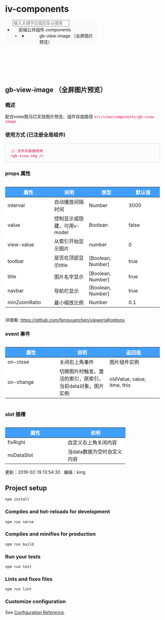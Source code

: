 # iv-components
<html>
<body class="">
  <div id="app">
    <div data-v-6a6d0623="" class="hello">
      <div data-v-a30ff500="" data-v-6a6d0623=""></div>
      <div data-v-e187e7b6="" data-v-6a6d0623="" class="hello">
        <div data-v-a30ff500="" data-v-e187e7b6=""></div>
        <section data-v-e187e7b6="" class="el-container">
          <aside data-v-e187e7b6="" class="el-aside el-aside" id="left-side" style="width: 300px;">
            <div data-v-0f2a87b2="" data-v-e187e7b6="" class="hello">
              <ul data-v-0f2a87b2="" role="menubar" class="el-menu" style="background-color: rgb(250, 250, 250);">
                <div data-v-0f2a87b2="" class="el-input">
                  <input autocomplete="off" placeholder="输入关键字后按回车以搜索" type="text" rows="2" validateevent="true"
                    class="el-input__inner">
                </div>
                <li data-v-0f2a87b2="" role="menuitem" aria-haspopup="true" class="el-submenu is-active is-opened"
                  aria-expanded="true">
                  <div class="el-submenu__title" style="padding-left: 20px; background-color: rgb(250, 250, 250);">前端公共组件
                    components<i class="el-submenu__icon-arrow el-icon-arrow-down"></i></div>
                  <ul role="menu" class="el-menu" style="background-color: rgb(250, 250, 250);" data-old-padding-top=""
                    data-old-padding-bottom="" data-old-overflow="">
                    <li data-v-0f2a87b2="" class="el-menu-item-group">
                      <div class="el-menu-item-group__title" style="padding-left: 40px;"></div>
                      <ul>
                        <li data-v-0f2a87b2="" role="menuitem" tabindex="-1" class="el-menu-item"
                          style="padding-left: 40px; background-color: rgb(250, 250, 250);">gb-view-image （全屏图片预览）</li>
                      </ul>
                    </li>
                  </ul>
                </li>
              </ul>
            </div>
          </aside>
          <section data-v-e187e7b6="" class="el-container right-side is-vertical" id="right-side">
            <header data-v-e187e7b6="" class="el-header" style="height: 60px;">
              <div data-v-e187e7b6="" class="header-left"><i data-v-e187e7b6="" id="header-left-btn"
                  class="el-icon-menu header-left-btn"></i></div>
              <div data-v-e187e7b6="" class="header-right">
              </div>
            </header>
            <main data-v-e187e7b6="" class="el-main page_content_main" id="page_content_main">
              <div data-v-e187e7b6="" class="doc-title-box"><span data-v-e187e7b6="" id="doc-title-span"
                  class="dn"></span>
                <h2 data-v-e187e7b6="" id="doc-title">gb-view-image （全屏图片预览）</h2>
              </div>
              <div data-v-e5df71aa="" data-v-e187e7b6="" id="editor-md"
                class="main-editor markdown-body editormd-html-preview">
                <link data-v-e5df71aa="" href="static/editor.md/css/editormd.min.css" rel="stylesheet">
                <h3 id="h3-u6982u8FF0"><a name="概述" class="reference-link"></a><span
                    class="header-link octicon octicon-link"></span>概述</h3>
                <p>配合iview跑马灯实现图片预览，组件存放路径 <code
                    style="color: rgb(221, 17, 68);">src/view/components/gb-view-image</code></p>
                <h3 id="h3--"><a name="使用方式 (已注册全局组件)" class="reference-link"></a><span
                    class="header-link octicon octicon-link"></span>使用方式 (已注册全局组件)</h3>
                <pre class="prettyprint linenums prettyprinted"
                  style="padding-left: 5px; background-color: rgb(252, 252, 252); border: 1px solid rgb(225, 225, 232);"><ol class="linenums" style="padding-left: 5px;"><li class="L0" style="list-style-type: none; background-color: rgb(252, 252, 252);"><code style="color: rgb(221, 17, 68);"><span class="pln"> </span><span class="com">// 文件内直接使用</span></code></li><li class="L1" style="list-style-type: none; background-color: rgb(252, 252, 252);"><code style="color: rgb(221, 17, 68);"><span class="pln"> </span><span class="pun">&lt;</span><span class="pln">gb</span><span class="pun">-</span><span class="pln">view</span><span class="pun">-</span><span class="pln">img </span><span class="pun">/&gt;</span></code></li></ol></pre>
                <h3 id="h3-props-"><a name="props 属性" class="reference-link"></a><span
                    class="header-link octicon octicon-link"></span>props 属性</h3>
                <div style="width: 100%;overflow-x: auto;">
                  <table>
                    <thead>
                      <tr style="background-color: rgb(64, 158, 255); color: rgb(255, 255, 255);">
                        <th style="width: 180px;">属性</th>
                        <th style="width: 180px;">说明</th>
                        <th style="width: 180px;">类型</th>
                        <th style="width: 180px;">默认值</th>
                      </tr>
                    </thead>
                    <tbody>
                      <tr style="background-color: rgb(255, 255, 255);">
                        <td>interval</td>
                        <td>自动播放间隔时间</td>
                        <td>Number</td>
                        <td>3000</td>
                      </tr>
                      <tr style="background-color: rgb(255, 255, 255);">
                        <td>value</td>
                        <td>控制显示或隐藏，可用v-model</td>
                        <td>Boolean</td>
                        <td>false</td>
                      </tr>
                      <tr style="background-color: rgb(255, 255, 255);">
                        <td>view-value</td>
                        <td>从索引开始显示图片</td>
                        <td>number</td>
                        <td>0</td>
                      </tr>
                      <tr style="background-color: rgb(255, 255, 255);">
                        <td>toolbar</td>
                        <td>是否在顶部显示title</td>
                        <td>[Boolean, Number]</td>
                        <td>true</td>
                      </tr>
                      <tr style="background-color: rgb(255, 255, 255);">
                        <td>title</td>
                        <td>图片名字显示</td>
                        <td>[Boolean, Number]</td>
                        <td>true</td>
                      </tr>
                      <tr style="background-color: rgb(255, 255, 255);">
                        <td>navbar</td>
                        <td>导航栏显示</td>
                        <td>[Boolean, Number]</td>
                        <td>true</td>
                      </tr>
                      <tr style="background-color: rgb(255, 255, 255);">
                        <td>minZoomRatio</td>
                        <td>最小缩放比例</td>
                        <td>Number</td>
                        <td>0.1</td>
                      </tr>
                    </tbody>
                  </table>
                </div>
                <p>详细看: <a href="https://github.com/fengyuanchen/viewerjs#options"
                    target="_blank">https://github.com/fengyuanchen/viewerjs#options</a></p>
                <h3 id="h3-event-"><a name="event 事件" class="reference-link"></a><span
                    class="header-link octicon octicon-link"></span>event 事件</h3>
                <div style="width: 100%;overflow-x: auto;">
                  <table>
                    <thead>
                      <tr style="background-color: rgb(64, 158, 255); color: rgb(255, 255, 255);">
                        <th style="width: 180px;">属性</th>
                        <th style="width: 180px;">说明</th>
                        <th style="width: 180px;">返回值</th>
                      </tr>
                    </thead>
                    <tbody>
                      <tr style="background-color: rgb(255, 255, 255);">
                        <td>on-close</td>
                        <td>关闭右上角事件</td>
                        <td>图片组件实例</td>
                      </tr>
                      <tr style="background-color: rgb(255, 255, 255);">
                        <td>on-change</td>
                        <td>切换图片时触发，激活的索引，原索引，当前data对象，图片实例</td>
                        <td>oldValue, value, itme, this</td>
                      </tr>
                    </tbody>
                  </table>
                </div>
                <h3 id="h3-slot-"><a name="slot 插槽" class="reference-link"></a><span
                    class="header-link octicon octicon-link"></span>slot 插槽</h3>
                <div style="width: 100%;overflow-x: auto;">
                  <table>
                    <thead>
                      <tr style="background-color: rgb(64, 158, 255); color: rgb(255, 255, 255);">
                        <th style="width: 180px;">属性</th>
                        <th style="width: 180px;">说明</th>
                      </tr>
                    </thead>
                    <tbody>
                      <tr style="background-color: rgb(255, 255, 255);">
                        <td>fixRight</td>
                        <td>自定义右上角关闭内容</td>
                      </tr>
                      <tr style="background-color: rgb(255, 255, 255);">
                        <td>noDataSlot</td>
                        <td>当data数据为空时自定义内容</td>
                      </tr>
                    </tbody>
                  </table>
                </div>
              </div>
              <div data-v-e187e7b6="" class="doc-author">
                更新：2019-02-19 13:54:30 &nbsp; 编辑：king
              </div>
            </main>
          </section>
        <div data-v-c285ea70="" data-v-e187e7b6="" class="gotop-box" style="display: none;"><i data-v-c285ea70=""
            title="回到顶部" class="el-icon-caret-top"></i></div>
        <div data-v-e187e7b6="" class="el-dialog__wrapper text-center" style="display: none;">
          <div class="el-dialog" style="width: 400px; margin-top: 15vh;">
            <div class="el-dialog__header"><span class="el-dialog__title">分享项目</span><button type="button"
                aria-label="Close" class="el-dialog__headerbtn"><i
                  class="el-dialog__close el-icon el-icon-close"></i></button></div>
            <div class="el-dialog__footer"><span data-v-e187e7b6="" class="dialog-footer"><button data-v-e187e7b6=""
                  type="button" class="el-button el-button--primary"><span>确定</span></button></span></div>
          </div>
        </div>
        <div data-v-400dcdbb="" data-v-e187e7b6=""></div>
      </div>
      <div data-v-400dcdbb="" data-v-6a6d0623=""></div>
    </div>
  </div>
</body>

</html>


## Project setup
```
npm install
```

### Compiles and hot-reloads for development
```
npm run serve
```

### Compiles and minifies for production
```
npm run build
```

### Run your tests
```
npm run test
```

### Lints and fixes files
```
npm run lint
```

### Customize configuration
See [Configuration Reference](https://cli.vuejs.org/config/).
